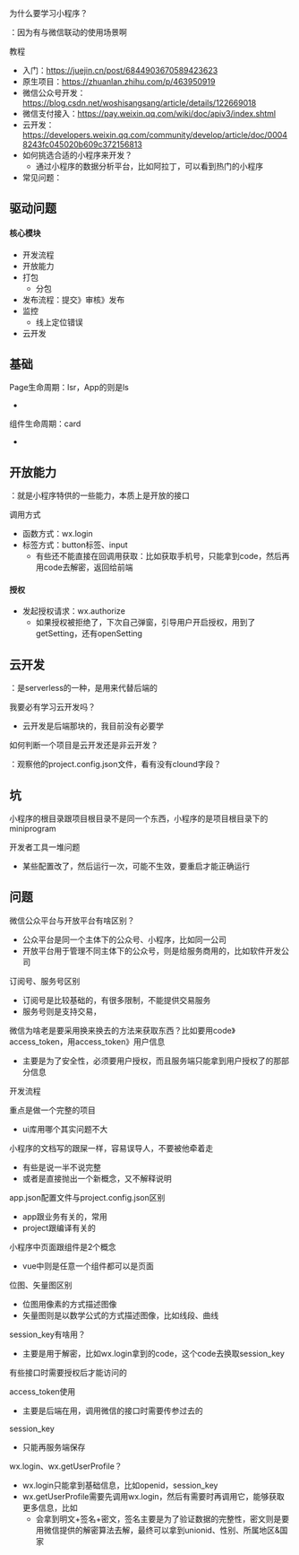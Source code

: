 

为什么要学习小程序？

：因为有与微信联动的使用场景啊

教程

- 入门：https://juejin.cn/post/6844903670589423623
- 原生项目：https://zhuanlan.zhihu.com/p/463950919
- 微信公众号开发：https://blog.csdn.net/woshisangsang/article/details/122669018
- 微信支付接入：https://pay.weixin.qq.com/wiki/doc/apiv3/index.shtml
- 云开发：https://developers.weixin.qq.com/community/develop/article/doc/00048243fc045020b609c372156813
- 如何挑选合适的小程序来开发？
  - 通过小程序的数据分析平台，比如阿拉丁，可以看到热门的小程序
- 常见问题：




## 驱动问题

#### 核心模块

- 开发流程
- 开放能力
- 打包
  - 分包
- 发布流程：提交》审核》发布
- 监控
  - 线上定位错误
- 云开发





## 基础

Page生命周期：lsr，App的则是ls

- 

组件生命周期：card

- 



## 开放能力

：就是小程序特供的一些能力，本质上是开放的接口

调用方式

- 函数方式：wx.login
- 标签方式：button标签、input
  - 有些还不能直接在回调用获取：比如获取手机号，只能拿到code，然后再用code去解密，返回给前端

#### 授权

- 发起授权请求：wx.authorize
  - 如果授权被拒绝了，下次自己弹窗，引导用户开启授权，用到了getSetting，还有openSetting



## 云开发

：是serverless的一种，是用来代替后端的

我要必有学习云开发吗？

- 云开发是后端那块的，我目前没有必要学



如何判断一个项目是云开发还是非云开发？

：观察他的project.config.json文件，看有没有clound字段？



## 坑

小程序的根目录跟项目根目录不是同一个东西，小程序的是项目根目录下的miniprogram

开发者工具一堆问题

- 某些配置改了，然后运行一次，可能不生效，要重启才能正确运行





## 问题

微信公众平台与开放平台有啥区别？

- 公众平台是同一个主体下的公众号、小程序，比如同一公司
- 开放平台用于管理不同主体下的公众号，则是给服务商用的，比如软件开发公司

订阅号、服务号区别

- 订阅号是比较基础的，有很多限制，不能提供交易服务
- 服务号则是支持交易，

微信为啥老是要采用换来换去的方法来获取东西？比如要用code》access_token，用access_token》用户信息

- 主要是为了安全性，必须要用户授权，而且服务端只能拿到用户授权了的那部分信息

开发流程

重点是做一个完整的项目

- ui库用哪个其实问题不大

小程序的文档写的跟屎一样，容易误导人，不要被他牵着走

- 有些是说一半不说完整
- 或者是直接抛出一个新概念，又不解释说明

app.json配置文件与project.config.json区别

- app跟业务有关的，常用
- project跟编译有关的

小程序中页面跟组件是2个概念

- vue中则是任意一个组件都可以是页面

位图、矢量图区别

- 位图用像素的方式描述图像
- 矢量图则是以数学公式的方式描述图像，比如线段、曲线

session_key有啥用？

- 主要是用于解密，比如wx.login拿到的code，这个code去换取session_key

有些接口时需要授权后才能访问的

access_token使用

- 主要是后端在用，调用微信的接口时需要传参过去的

session_key

- 只能再服务端保存

wx.login、wx.getUserProfile？

- wx.login只能拿到基础信息，比如openid，session_key
- wx.getUserProfile需要先调用wx.login，然后有需要时再调用它，能够获取更多信息，比如
  - 会拿到明文+签名+密文，签名主要是为了验证数据的完整性，密文则是要用微信提供的解密算法去解，最终可以拿到unionid、性别、所属地区&国家

